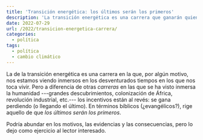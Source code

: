 ```yaml
---
title: 'Transición energética: los últimos serán los primeros'
description: 'La transición energética es una carrera que ganarán quienes lleguen los últimos'
date: 2022-07-29
url: /2022/transicion-energetica-carrera/
categories:
  - política
tags:
  - política
  - cambio climático
---
```


La de la transición energética es una carrera en la que, por algún motivo, nos estamos viendo inmersos en los desventurados tiempos en los que nos toca vivir. Pero a diferencia de otras _carreras_ en las que se ha visto inmersa la humanidad ---grandes descubrimientos, colonización de África, revolución industrial, etc.--- los incentivos están al revés: se gana perdiendo (o llegando el último). En términos bíblicos (¿evangélicos?), rige aquello de que _los últimos serán los primeros_.

Podría abundar en los motivos, las evidencias y las consecuencias, pero lo dejo como ejercicio al lector interesado.